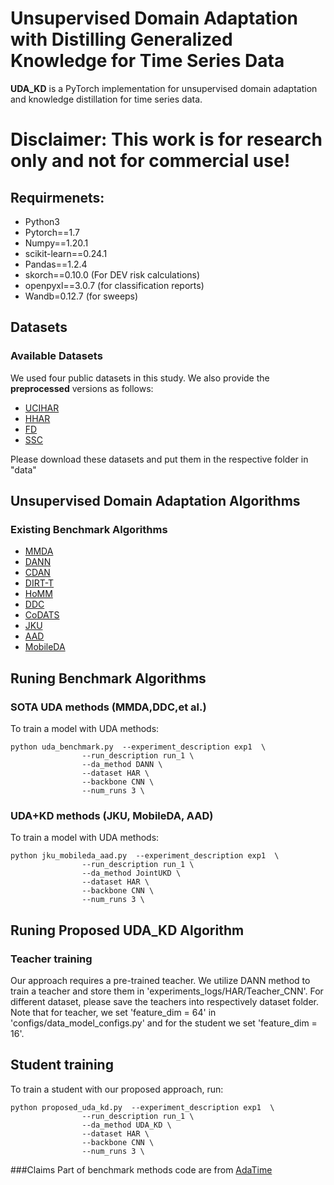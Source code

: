 # Unsupervised Domain Adaptation with Distilling Generalized Knowledge for Time Series Data

**UDA_KD** is a PyTorch implementation for unsupervised domain adaptation and knowledge distillation for time series data. 

# Disclaimer: This work is for research only and not for commercial use!

## Requirmenets:
- Python3
- Pytorch==1.7
- Numpy==1.20.1
- scikit-learn==0.24.1
- Pandas==1.2.4
- skorch==0.10.0 (For DEV risk calculations)
- openpyxl==3.0.7 (for classification reports)
- Wandb=0.12.7 (for sweeps)

## Datasets

### Available Datasets
We used four public datasets in this study. We also provide the **preprocessed** versions as follows:

- [UCIHAR](https://researchdata.ntu.edu.sg/dataset.xhtml?persistentId=doi:10.21979/N9/0SYHTZ)
- [HHAR](https://researchdata.ntu.edu.sg/dataset.xhtml?persistentId=doi:10.21979/N9/OWDFXO)
- [FD](https://mb.uni-paderborn.de/en/kat/main-research/datacenter/bearing-datacenter/data-sets-and-download)
- [SSC](https://researchdata.ntu.edu.sg/dataset.xhtml?persistentId=doi:10.21979/N9/UD1IM9)

Please download these datasets and put them in the respective folder in "data"


## Unsupervised Domain Adaptation Algorithms
### Existing Benchmark Algorithms
- [MMDA](https://arxiv.org/abs/1901.00282)
- [DANN](https://arxiv.org/abs/1505.07818)
- [CDAN](https://arxiv.org/abs/1705.10667)
- [DIRT-T](https://arxiv.org/abs/1802.08735)
- [HoMM](https://arxiv.org/pdf/1912.11976.pdf)
- [DDC](https://arxiv.org/abs/1412.3474)
- [CoDATS](https://arxiv.org/pdf/2005.10996.pdf)
- [JKU](https://arxiv.org/pdf/2005.07839.pdf)
- [AAD](https://arxiv.org/pdf/2010.11478.pdf)
- [MobileDA](https://ieeexplore.ieee.org/abstract/document/9016215/)

## Runing Benchmark Algorithms 

### SOTA UDA methods (MMDA,DDC,et al.)

To train a model with UDA methods:

```
python uda_benchmark.py  --experiment_description exp1  \
                --run_description run_1 \
                --da_method DANN \
                --dataset HAR \
                --backbone CNN \
                --num_runs 3 \
```

### UDA+KD methods (JKU, MobileDA, AAD)

To train a model with UDA methods:

```
python jku_mobileda_aad.py  --experiment_description exp1  \
                --run_description run_1 \
                --da_method JointUKD \
                --dataset HAR \
                --backbone CNN \
                --num_runs 3 \
```

## Runing Proposed UDA_KD Algorithm

### Teacher training
Our approach requires a pre-trained teacher. We utilize DANN method to train a teacher and store them in 'experiments_logs/HAR/Teacher_CNN'.
For different dataset, please save the teachers into respectively dataset folder. Note that for teacher, we set 'feature_dim = 64' in 'configs/data_model_configs.py' 
and for the student we set 'feature_dim = 16'.

## Student training
To train a student with our proposed approach, run:

```
python proposed_uda_kd.py  --experiment_description exp1  \
                --run_description run_1 \
                --da_method UDA_KD \
                --dataset HAR \
                --backbone CNN \
                --num_runs 3 \
```

###Claims
Part of benchmark methods code are from [AdaTime](https://github.com/emadeldeen24/AdaTime)
